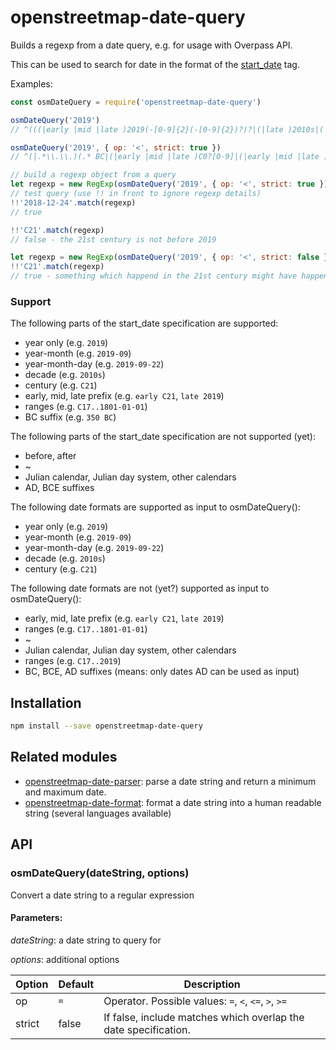 # openstreetmap-date-query
Builds a regexp from a date query, e.g. for usage with Overpass API.

This can be used to search for date in the format of the [start_date](https://wiki.openstreetmap.org/wiki/Key%3Astart_date) tag.

Examples:
```js
const osmDateQuery = require('openstreetmap-date-query')

osmDateQuery('2019')
// ^(((|early |mid |late )2019(-[0-9]{2}(-[0-9]{2})?)?|(|late )2010s|(|early )C21)|(((|early |mid |late )2019(-[0-9]{2}(-[0-9]{2})?)?|(|late )2010s|(|early )C21)(|\\.\\..*))|((|.*\\.\\.)((|early |mid |late )2019(-[0-9]{2}(-[0-9]{2})?)?|(|late )2010s|(|early )C21)))$

osmDateQuery('2019', { op: '<', strict: true })
// ^(|.*\\.\\.)(.* BC|(|early |mid |late )C0?[0-9]|(|early |mid |late )C[1][0-9]|(|early |mid |late )0?[0-9][0-9](0s|[0-9](-[0-9]{2}(-[0-9]{2})?)?)|(|early |mid |late )[1][0-9][0-9](0s|[0-9](-[0-9]{2}(-[0-9]{2})?)?)|(|early |mid |late )C20|(|early |mid |late )20[0](0s|[0-9](-[0-9]{2}(-[0-9]{2})?)?)|(early |mid )2010s|(|early |mid |late )201[012345678](-[0-9]{2}(-[0-9]{2})?)?)$

// build a regexp object from a query
let regexp = new RegExp(osmDateQuery('2019', { op: '<', strict: true }))
// test query (use !! in front to ignore regexp details)
!!'2018-12-24'.match(regexp)
// true

!!'C21'.match(regexp)
// false - the 21st century is not before 2019

let regexp = new RegExp(osmDateQuery('2019', { op: '<', strict: false }))
!!'C21'.match(regexp)
// true - something which happend in the 21st century might have happened before 2019.
```

### Support
The following parts of the start_date specification are supported:
* year only (e.g. `2019`)
* year-month (e.g. `2019-09`)
* year-month-day (e.g. `2019-09-22`)
* decade (e.g. `2010s`)
* century (e.g. `C21`)
* early, mid, late prefix (e.g. `early C21`, `late 2019`)
* ranges (e.g. `C17..1801-01-01`)
* BC suffix (e.g. `350 BC`)

The following parts of the start_date specification are not supported (yet):
* before, after
* ~
* Julian calendar, Julian day system, other calendars
* AD, BCE suffixes

The following date formats are supported as input to osmDateQuery():
* year only (e.g. `2019`)
* year-month (e.g. `2019-09`)
* year-month-day (e.g. `2019-09-22`)
* decade (e.g. `2010s`)
* century (e.g. `C21`)

The following date formats are not (yet?) supported as input to osmDateQuery():
* early, mid, late prefix (e.g. `early C21`, `late 2019`)
* ranges (e.g. `C17..1801-01-01`)
* ~
* Julian calendar, Julian day system, other calendars
* ranges (e.g. `C17..2019`)
* BC, BCE, AD suffixes (means: only dates AD can be used as input)

## Installation
```sh
npm install --save openstreetmap-date-query
```

## Related modules
* [openstreetmap-date-parser](https://github.com/plepe/openstreetmap-date-parser): parse a date string and return a minimum and maximum date.
* [openstreetmap-date-format](https://github.com/plepe/openstreetmap-date-format): format a date string into a human readable string (several languages available)

## API
### osmDateQuery(dateString, options)
Convert a date string to a regular expression

#### Parameters:
*dateString*: a date string to query for

*options*: additional options

Option | Default | Description
-------|---------|--------------
op     | `=`     | Operator. Possible values: `=`, `<`, `<=`, `>`, `>=`
strict | false   | If false, include matches which overlap the date specification.
